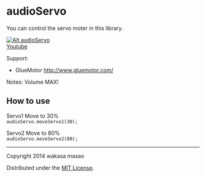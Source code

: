 audioServo
==================
You can control the servo moter in this library.

[![Alt audioServo](http://img.youtube.com/vi/CpLsL01eqNA/0.jpg)  
Youtube](http://www.youtube.com/watch?v=CpLsL01eqNA)

Support:
* GlueMotor http://www.gluemotor.com/

Notes:
Volume MAX!

How to use
---------------------------------
Servo1 Move to 30%  
`audioServo.moveServo1(30);`

Servo2 Move to 80%  
`audioServo.moveServo2(80);`


---------------------------------------
Copyright 2014 wakasa masao

Distributed under the [MIT License][mit].

[MIT]: http://www.opensource.org/licenses/mit-license.php
